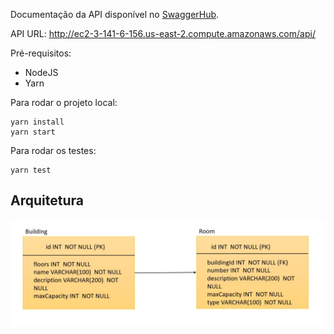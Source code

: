 Documentação da API disponível no [SwaggerHub](https://app.swaggerhub.com/apis/biancacamargomachado/building-and-rooms/3.0).

API URL: http://ec2-3-141-6-156.us-east-2.compute.amazonaws.com/api/

Pré-requisitos:

- NodeJS
- Yarn

Para rodar o projeto local:

```
yarn install
yarn start
```

Para rodar os testes:

```
yarn test
```

## Arquitetura

![diagram](images/diagram.jpeg)
